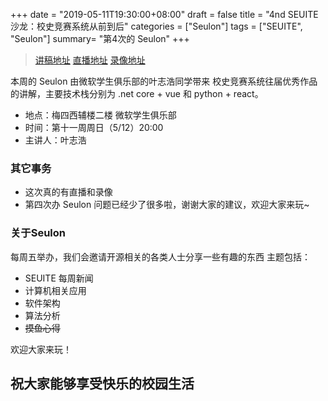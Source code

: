 +++
date = "2019-05-11T19:30:00+08:00"
draft = false
title = "4nd SEUITE 沙龙：校史竞赛系统从前到后"
categories = ["Seulon"]
tags = ["SEUITE", "Seulon"]
summary= "第4次的 Seulon"
+++

> [讲稿地址](https://mirrors.seu.services/seulon/)
> [直播地址](https://live.bilibili.com/61306)
> [录像地址](https://mirrors.seu.services/seulon/)

本周的 Seulon 由微软学生俱乐部的叶志浩同学带来 校史竞赛系统往届优秀作品的讲解，主要技术栈分别为 .net core + vue 和 python + react。

- 地点：梅四西辅楼二楼 微软学生俱乐部
- 时间：第十一周周日（5/12）20:00
- 主讲人：叶志浩

### 其它事务

- 这次真的有直播和录像
- 第四次办 Seulon 问题已经少了很多啦，谢谢大家的建议，欢迎大家来玩~

### 关于Seulon

每周五举办，我们会邀请开源相关的各类人士分享一些有趣的东西
主题包括：

- SEUITE 每周新闻
- 计算机相关应用
- 软件架构
- 算法分析
- ~~摸鱼心得~~

欢迎大家来玩！

## 祝大家能够享受快乐的校园生活